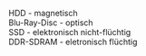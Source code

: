 HDD - magnetisch  
Blu-Ray-Disc - optisch  
SSD - elektronisch nicht-flüchtig  
DDR-SDRAM - eletronisch flüchtig
